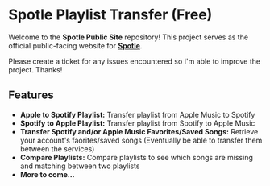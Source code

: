 # Spotle Playlist Transfer (Free)

Welcome to the **Spotle Public Site** repository! This project serves as the official public-facing website for [**Spotle**](https://spotletransfer.com/).

Please create a ticket for any issues encountered so I'm able to improve the project. Thanks!

## Features

- **Apple to Spotify Playlist:** Transfer playlist from Apple Music to Spotify
- **Spotify to Apple Playlist:** Transfer playlist from Spotify to Apple Music
- **Transfer Spotify and/or Apple Music Favorites/Saved Songs:** Retrieve your account's faorites/saved songs (Eventually be able to transfer them between the services)
- **Compare Playlists:** Compare playlists to see which songs are missing and matching between two playlists
- **More to come...**
